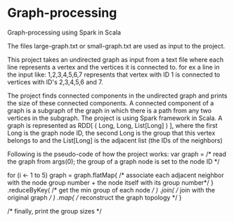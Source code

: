 # Graph-processing
Graph-processing using Spark in Scala

The files large-graph.txt or small-graph.txt are used as input to the project.

This project takes an undirected graph as input from a text file where each line represents a vertex and the vertices it is connected to. for ex a line in the input like:
1,2,3,4,5,6,7 
represents that vertex with ID 1 is connected to vertices with ID's 2,3,4,5,6 and 7.

The project finds connected components in the undirected graph and prints the size of these connected components. A connected component of a graph is a subgraph of the graph in which there is a path from any two vertices in the subgraph.
The project is using Spark framework in Scala.
A graph is represented as RDD[ ( Long, Long, List[Long] ) ], where the first Long is the graph node ID, the second Long is the group that this vertex belongs to and the List[Long] is the adjacent list (the IDs of the neighbors)

Following is the pseudo-code of how the project works:
var graph = /* read the graph from args(0); the group of a graph node is set to the node ID */

for (i <- 1 to 5)
   graph = graph.flatMap{ /* associate each adjacent neighbor with the node group number + the node itself with its group number*/ }
                .reduceByKey( /* get the min group of each node */ )
                .join( /* join with the original graph */ )
                .map{ /* reconstruct the graph topology */ }

/* finally, print the group sizes */
